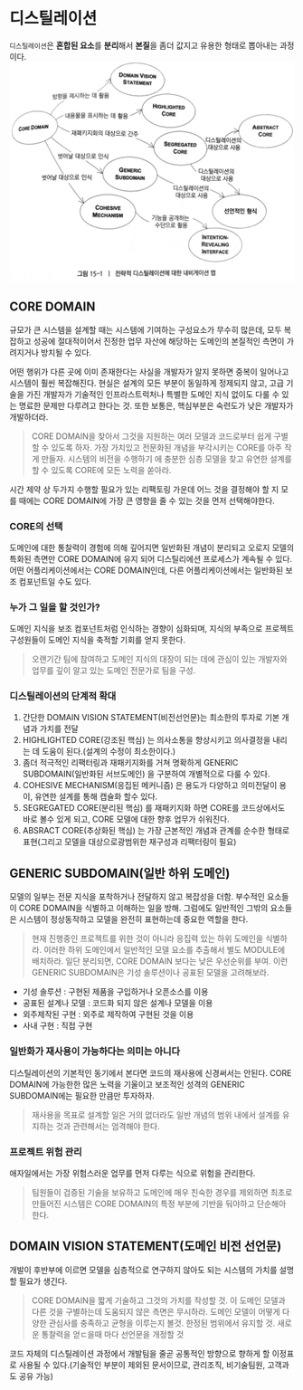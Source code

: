 # 디스틸레이션
`디스틸레이션`은 **혼합된 요소**를 **분리**해서 **본질**을 좀더 값지고 유용한 형태로 뽑아내는 과정이다.
![전략적 디스틸레이션에 대한 네비게이션 맵](15-distillation.png)

## CORE DOMAIN
규모가 큰 시스템을 설계할 때는 시스템에 기여하는 구성요소가 무수히 많은데, 모두 복잡하고 성공에 절대적이어서 진정한 업무 자산에 해당하는 도메인의 본질적인 측면이 가려지거나 방치될 수 있다. 

어떤 행위가 다른 곳에 이미 존재한다는 사실을 개발자가 알지 못하면 중복이 일어나고 시스템이 훨씬 복잡해진다. 현실은 설계의 모든 부분이 동일하게 정제되지 않고, 고급 기술을 가진 개발자가 기술적인 인프라스트럭처나 특별한 도메인 지식 없이도 다룰 수 있는 명료한 문제만 다루려고 한다는 것. 또한 보통은, 핵심부분은 숙련도가 낮은 개발자가 개발하더라.

> CORE DOMAIN을 찾아서 그것을 지원하는 여러 모델과 코드로부터 쉽게 구별할 수 있도록 하자. 가장 가치있고 전문화된 개념을 부각시키는 CORE를 아주 작게 만들자.
시스템의 비전을 수행하기 에 충분한 심층 모델을 찾고 유연한 설계를 할 수 있도록 CORE에 모든 노력을 쏟아라.

시간 제약 상 두가지 수행할 필요가 있는 리팩토링 가운데 어느 것을 결정해야 할 지 모를 때에는 CORE DOMAIN에 가장 큰 영향을 줄 수 있는 것을 먼저 선택해야한다.

### CORE의 선택
도메인에 대한 통찰력이 경험에 의해 깊어지면 일반화된 개념이 분리되고 오로지 모델의 특화된 측면만 CORE DOMAIN에 유지 되어 디스틸리에션 프로세스가 계속될 수 있다.
어떤 어플리케이션에서는 CORE DOMAIN인데, 다른 어플리케이션에서는 일반화된 보조 컴포넌트일 수도 있다.

### 누가 그 일을 할 것인가?
도메인 지식을 보조 컴포넌트처럼 인식하는 경향이 심화되며, 지식의 부족으로 프로젝트 구성원들이 도메인 지식을 축적할 기회를 얻지 못한다. 
> 오랜기간 팀에 참여하고 도메인 지식의 대장이 되는 데에 관심이 있는 개발자와 업무를 깊이 알고 있는 도메인 전문가로 팀을 구성.

### 디스틸레이션의 단계적 확대

1. 간단한 DOMAIN VISION STATEMENT(비전선언문)는 최소한의 투자로 기본 개념과 가치를 전달
2. HIGHLIGHTED CORE(강조된 핵심) 는 의사소통을 향상시키고 의사결정을 내리는 데 도움이 된다.(설계의 수정이 최소한이다.)
3. 좀더 적극적인 리팩터링과 재패키지화를 거쳐 명확하게 GENERIC SUBDOMAIN(일반화된 서브도메인) 을 구분하여 개별적으로 다룰 수 있다.
4. COHESIVE MECHANISM(응집된 메커니즘) 은 용도가 다양하고 의미전달이 용이, 유연한 설계를 통해 캡슐화 할수 있다.
5. SEGREGATED CORE(분리된 핵심) 를 재패키지화 하면 CORE를 코드상에서도 바로 볼수 있게 되고, CORE 모델에 대한 향후 업무가 쉬워진다.
6. ABSRACT CORE(추상화된 핵심) 는 가장 근본적인 개념과 관계를 순수한 형태로 표현(그리고 모델을 대상으로광범위한 재구성과 리팩터링이 필요)


## GENERIC SUBDOMAIN(일반 하위 도메인)
모델의 일부는 전문 지식을 포착하거나 전달하지 않고 복잡성을 더함. 부수적인 요소들이 CORE DOMAIN을 식별하고 이해하는 일을 방해. 
그럼에도 일반적인 그밖의 요소들은 시스템이 정상동작하고 모델을 완전히 표현하는데 중요한 역할을 한다.

> 현재 진행중인 프로젝트를 위한 것이 아니라 응집력 있는 하위 도메인을 식별하라. 이러한 하위 도메인에서 일반적인 모델 요소를 추출해서 별도 MODULE에 배치하라. 일단 분리되면, CORE DOMAIN 보다는 낮은 우선순위를 부여. 이런 GENERIC SUBDOMAIN은 기성 솔루션이나 공표된 모델을 고려해보라.

- 기성 솔루션 : 구현된 제품을 구입하거나 오픈소스를 이용
- 공표된 설계나 모델 : 코드화 되지 않은 설계나 모델을 이용
- 외주제작된 구현 : 외주로 제작하여 구현된 것을 이용
- 사내 구현 : 직접 구현

### 일반화가 재사용이 가능하다는 의미는 아니다
디스틸레이션의 기본적인 동기에서 본다면 코드의 재사용에 신경써서는 안된다. CORE DOMAIN에 가능한한 많은 노력을 기울이고 보조적인 성격의 GENERIC SUBDOMAIN에는 필요한 만큼만 투자하자.

> 재사용을 목표로 설계할 일은 거의 없더라도 일반 개념의 범위 내에서 설계를 유지하는 것과 관련해서는 엄격해야 한다.

### 프로젝트 위험 관리
애자일에서는 가장 위험스러운 업무를 먼저 다루는 식으로 위험을 관리한다.

> 팀원들이 검증된 기술을 보유하고 도메인에 매우 친숙한 경우를 제외하면 최초로 만들어진 시스템은 CORE DOMAIN의 특정 부분에 기반을 둬야하고 단순해아 한다.

## DOMAIN VISION STATEMENT(도메인 비전 선언문)
개발이 후반부에 이르면 모델을 심층적으로 연구하지 않아도 되는 시스템의 가치를 설명할 필요가 생긴다. 

> CORE DOMAIN을 짧게 기술하고 그것의 가치를 작성할 것. 이 도메인 모델과 다른 것을 구별하는데 도움되지 않은 측면은 무시하라. 도메인 모델이 어떻게 다양한 관심사를 충족하고 균형을 이루는지 볼것. 한정된 범위에서 유지할 것. 새로운 통찰력을 얻ㄷ을때 마다 선언문을 개정할 것

코드 자체의 디스틸레이션 과정에서 개발팀을 줄곧 공통적인 방향으로 향하게 할 이정표로 사용될 수 있다.(기술적인 부분이 제외된 문서이므로, 관리조직, 비기술팀원, 고객과도 공유 가능)


